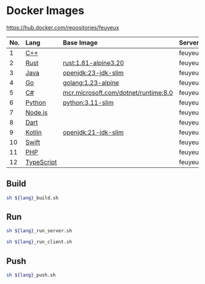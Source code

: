 # Docker Images

<https://hub.docker.com/repositories/feuyeux>

| No. | Lang                         | Base  Image                                                    | Server                           | Client                           |
|:----|:-----------------------------|:---------------------------------------------------------------|:---------------------------------|:---------------------------------|
| 1   | [C++](hello-grpc-cpp)        |                                                                | feuyeux/grpc_server_cpp:1.0.0    | feuyeux/grpc_client_cpp:1.0.0    |
| 2   | [Rust](hello-grpc-rust)      | [rust:1.81-alpine3.20](rust_grpc.dockerfile)                   | feuyeux/grpc_server_rust:1.0.0   | feuyeux/grpc_client_rust:1.0.0   |
| 3   | [Java](hello-grpc-java)      | [openjdk:23-jdk-slim](java_grpc.dockerfile)                    | feuyeux/grpc_server_java:1.0.0   | feuyeux/grpc_client_java:1.0.0   |
| 4   | [Go](hello-grpc-go)          | [golang:1.23-alpine](go_grpc.dockerfile)                       | feuyeux/grpc_server_go:1.0.0     | feuyeux/grpc_client_go:1.0.0     |
| 5   | [C#](hello-grpc-csharp)      | [mcr.microsoft.com/dotnet/runtime:8.0](csharp_grpc.dockerfile) | feuyeux/grpc_server_csharp:1.0.0 | feuyeux/grpc_client_csharp:1.0.0 |
| 6   | [Python](hello-grpc-python)  | [python:3.11-slim](python_grpc.dockerfile)                     | feuyeux/grpc_server_python:1.0.0 | feuyeux/grpc_client_python:1.0.0 |
| 7   | [Node.js](hello-grpc-nodejs) |                                                                | feuyeux/grpc_server_nodejs:1.0.0 | feuyeux/grpc_client_nodejs:1.0.0 |
| 8   | [Dart](hello-grpc-dart)      |                                                                | feuyeux/grpc_server_dart:1.0.0   | feuyeux/grpc_client_dart:1.0.0   |
| 9   | [Kotlin](hello-grpc-kotlin)  | [openjdk:21-jdk-slim](kotlin_grpc.dockerfile)                  | feuyeux/grpc_server_kotlin:1.0.0 | feuyeux/grpc_client_kotlin:1.0.0 |
| 10  | [Swift](hello-grpc-swift)    |                                                                | feuyeux/grpc_server_swift:1.0.0  | feuyeux/grpc_client_swift:1.0.0  |
| 11  | [PHP](hello-grpc-php)        |                                                                | feuyeux/grpc_server_php:1.0.0    | feuyeux/grpc_client_php:1.0.0    |
| 12  | [TypeScript](hello-grpc-ts)  |                                                                | feuyeux/grpc_server_ts:1.0.0     | feuyeux/grpc_client_ts:1.0.0     |

## Build

```sh
sh ${lang}_build.sh
```

## Run

```sh
sh ${lang}_run_server.sh
```

```sh
sh ${lang}_run_client.sh
```

## Push

```sh
sh ${lang}_push.sh
```
